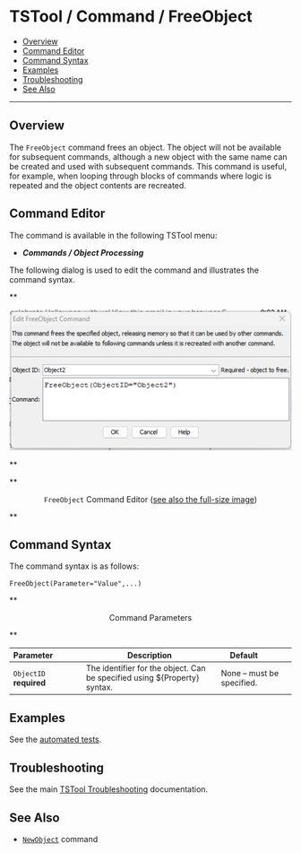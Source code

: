 # TSTool / Command / FreeObject #

*   [Overview](#overview)
*   [Command Editor](#command-editor)
*   [Command Syntax](#command-syntax)
*   [Examples](#examples)
*   [Troubleshooting](#troubleshooting)
*   [See Also](#see-also)

-------------------------

## Overview ##

The `FreeObject` command frees an object.
The object will not be available for subsequent commands,
although a new object with the same name can be created and used with subsequent commands.
This command is useful, for example, when looping through blocks of commands where logic is repeated and the object contents are recreated.

## Command Editor ##

The command is available in the following TSTool menu:

*   ***Commands / Object Processing***

The following dialog is used to edit the command and illustrates the command syntax.

**<p style="text-align: center;">
![FreeObject command editor](FreeObject.png)
</p>**

**<p style="text-align: center;">
`FreeObject` Command Editor (<a href="../FreeObject.png">see also the full-size image</a>)
</p>**

## Command Syntax ##

The command syntax is as follows:

```text
FreeObject(Parameter="Value",...)
```
**<p style="text-align: center;">
Command Parameters
</p>**

| **Parameter**&nbsp;&nbsp;&nbsp;&nbsp;&nbsp;&nbsp;&nbsp;&nbsp;&nbsp;&nbsp;&nbsp;&nbsp; | **Description** | **Default**&nbsp;&nbsp;&nbsp;&nbsp;&nbsp;&nbsp;&nbsp;&nbsp;&nbsp;&nbsp; |
| --------------|-----------------|----------------- |
|`ObjectID`<br>**required**|The identifier for the object.  Can be specified using ${Property} syntax.|None – must be specified.|

## Examples ##

See the [automated tests](https://github.com/OpenCDSS/cdss-app-tstool-test/tree/master/test/commands/FreeObject).

## Troubleshooting ##

See the main [TSTool Troubleshooting](../../troubleshooting/troubleshooting.md) documentation.

## See Also ##

*   [`NewObject`](../NewObject/NewObject.md) command
